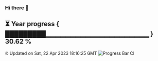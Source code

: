### Hi there 👋
⏳ Year progress { █████████▁▁▁▁▁▁▁▁▁▁▁▁▁▁▁▁▁▁▁▁▁ } 30.62 %
---
⏰ Updated on Sat, 22 Apr 2023 18:16:25 GMT
![Progress Bar CI](https://github.com/liununu/liununu/workflows/Progress%20Bar%20CI/badge.svg)
